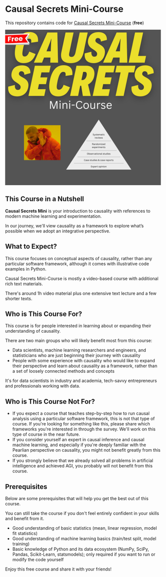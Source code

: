 # Causal Secrets Mini-Course

This repository contains code for [Causal Secrets Mini-Course](https://learning.causalpython.io/courses/causal-secrets-mini) (**free**)

![](img/causal-secrets-2024-12-COVER%20(1920%20x%201920%20px).jpg)

## This Course in a Nutshell

**Causal Secrets Mini** is your introduction to causality with references to modern machine learning and experimentation.

In our journey, we'll view causality as a framework to explore what’s possible when we adopt an integrative perspective.


## What to Expect?

This course focuses on conceptual aspects of causality, rather than any particular software framework, although it comes with illustrative code examples in Python.

Causal Secrets Mini-Course is mostly a video-based course with additional rich text materials.

There's around 1h video material plus one extensive text lecture and a few shorter texts.


## Who is This Course For?

This course is for people interested in learning about or expanding their understanding of causality.

There are two main groups who will likely benefit most from this course:

- Data scientists, machine learning researchers and engineers, and statisticians who are just beginning their journey with causality
- People with some experience with causality who would like to expand their perspective and learn about causality as a framework, rather than a set of loosely connected methods and concepts

It's for data scientists in industry and academia, tech-savvy entrepreneurs and professionals working with data.


## Who is This Course Not For?

- If you expect a course that teaches step-by-step how to run causal analysis using a particular software framework, this is not that type of course. If you're looking for something like this, please share which frameworks you're interested in through the survey. We'll work on this type of course in the near future.
- If you consider yourself an expert in causal inference and causal machine learning, and especially if you're deeply familiar with the Pearlian perspective on causality, you might not benefit greatly from this course.
- If you strongly believe that we already solved all problems in artificial intelligence and achieved AGI, you probably will not benefit from this course.


## Prerequisites

Below are some prerequisites that will help you get the best out of this course. 

You can still take the course if you don't feel entirely confident in your skills and benefit from it.

- Good understanding of basic statistics (mean, linear regression, model fit statistics)
- Good understanding of machine learning basics (train/test split, model training)
- Basic knowledge of Python and its data ecosystem (NumPy, SciPy, Pandas, Scikit-Learn, statsmodels); only required if you want to run or modify the code yourself

   

Enjoy this free course and share it with your friends!